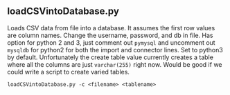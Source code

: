 ## loadCSVintoDatabase.py

Loads CSV data from file into a database. It assumes the first row values are column names. Change the username, password, and db in file. 
Has option for python 2 and 3, just comment out `pymysql` and uncomment out `mysqldb` for python2 for both the import and connector lines. Set to python3 by default.
Unfortunately the create table value currently creates a table where all the columns are just `varchar(255)` right now. Would be good if we could write a script to create varied tables.

    loadCSVintoDatabase.py -c <filename> <tablename>
